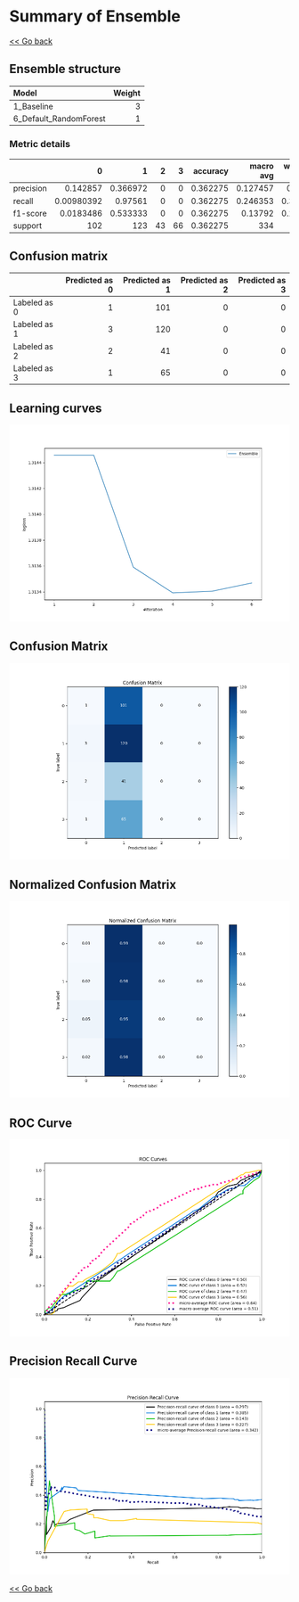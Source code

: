 # Summary of Ensemble

[<< Go back](../README.md)


## Ensemble structure
| Model                  |   Weight |
|:-----------------------|---------:|
| 1_Baseline             |        3 |
| 6_Default_RandomForest |        1 |

### Metric details
|           |            0 |          1 |   2 |   3 |   accuracy |   macro avg |   weighted avg |   logloss |
|:----------|-------------:|-----------:|----:|----:|-----------:|------------:|---------------:|----------:|
| precision |   0.142857   |   0.366972 |   0 |   0 |   0.362275 |    0.127457 |       0.17877  |   1.31339 |
| recall    |   0.00980392 |   0.97561  |   0 |   0 |   0.362275 |    0.246353 |       0.362275 |   1.31339 |
| f1-score  |   0.0183486  |   0.533333 |   0 |   0 |   0.362275 |    0.13792  |       0.202011 |   1.31339 |
| support   | 102          | 123        |  43 |  66 |   0.362275 |  334        |     334        |   1.31339 |


## Confusion matrix
|              |   Predicted as 0 |   Predicted as 1 |   Predicted as 2 |   Predicted as 3 |
|:-------------|-----------------:|-----------------:|-----------------:|-----------------:|
| Labeled as 0 |                1 |              101 |                0 |                0 |
| Labeled as 1 |                3 |              120 |                0 |                0 |
| Labeled as 2 |                2 |               41 |                0 |                0 |
| Labeled as 3 |                1 |               65 |                0 |                0 |

## Learning curves
![Learning curves](learning_curves.png)
## Confusion Matrix

![Confusion Matrix](confusion_matrix.png)


## Normalized Confusion Matrix

![Normalized Confusion Matrix](confusion_matrix_normalized.png)


## ROC Curve

![ROC Curve](roc_curve.png)


## Precision Recall Curve

![Precision Recall Curve](precision_recall_curve.png)



[<< Go back](../README.md)
